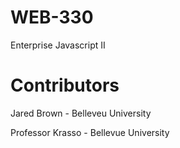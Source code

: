 # WEB-330
Enterprise Javascript II
# Contributors
Jared Brown - Belleveu University

Professor Krasso - Bellevue University
